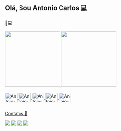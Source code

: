 ## Olá, Sou Antonio Carlos :computer:
  📘💻
  <div>
    <a href="https://github.com/antoniocarlosrs">
    <img height="180em" src="https://github-readme-stats.vercel.app/api?username=antoniocarlosrs&show_icons=true&theme=radical&include_all_commits=true&count_private=true"/>
    <img height="180em" src="https://github-readme-stats.vercel.app/api/top-langs/?username=antoniocarlosrs&layout=compact&langs_count=16&theme=radical"/>
  </div>

  <div stule="display: inline_block"><br>
    <img align="center" alt="Antnio-JS" height="30" width="40" src="https://cdn.jsdelivr.net/gh/devicons/devicon@latest/icons/html5/html5-original.svg" />
    <img align="center" alt="Antnio-JS" height="30" width="40" src="https://cdn.jsdelivr.net/gh/devicons/devicon@latest/icons/css3/css3-original.svg" />         
    <img align="center" alt="Antnio-JS" height="30" width="40" src="https://cdn.jsdelivr.net/gh/devicons/devicon@latest/icons/javascript/javascript-original.svg" />
    <img align="center" alt="Antnio-JS" height="30" width="40" src="https://cdn.jsdelivr.net/gh/devicons/devicon@latest/icons/react/react-original.svg" />     
    <img align="center" alt="Antnio-JS" height="30" width="40" src="https://cdn.jsdelivr.net/gh/devicons/devicon@latest/icons/nodejs/nodejs-original.svg" />      
  </div>

  ##

  Contatos 📱<br>

  <div>
    <a href="https://www.linkedin.com/in/antoniocarlos-dev/" target="_blank">
      <img src="https://img.shields.io/badge/LinkedIn-0077B5?style=for-the-badge&logo=linkedin&logoColor=white" target="_blanck">
    </a>
    <a href="https://www.instagram.com/tonyrl_rl?igsh=MTU4bjdtb29reHh0Yg==" target="_blank">
      <img src="https://img.shields.io/badge/Instagram-E4405F?style=for-the-badge&logo=instagram&logoColor=white">
    </a>
    <a href="mailto:antoniocarlosrs.dev@gmail.com" target="_blank">
      <img src="https://img.shields.io/badge/Gmail-D14836?style=for-the-badge&logo=gmail&logoColor=white" target="_blanck">
    </a>
    <a href="" target="_blank">
      <img src="https://img.shields.io/badge/WhatsApp-25D366?style=for-the-badge&logo=whatsapp&logoColor=white" target="_blanck">
    </a>
  </div>
